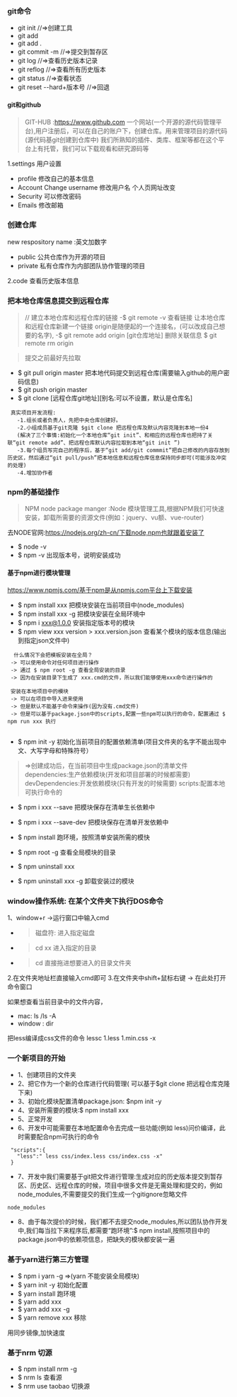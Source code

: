 ### git命令
- git init     //=>创建工具
- git add
- git add .
- git commit -m      //=>提交到暂存区
- git log        //=>查看历史版本记录
- git reflog     //=>查看所有历史版本
- git status     //=>查看状态
- git reset --hard+版本号      //=>回退


#### git和github
> GIT-HUB :https://www.github.com
一个网站(一个开源的源代码管理平台),用户注册后，可以在自己的账户下，创建仓库。用来管理项目的源代码(源代码基git创建到仓库中)
我们所熟知的插件、类库、框架等都在这个平台上有托管，我们可以下载观看和研究源码等

1.settings 用户设置
- profile 修改自己的基本信息
- Account Change username  修改用户名 个人页网址改变
- Security 可以修改密码
- Emails 修改邮箱

### 创建仓库
new respository 
name :英文加数字
- public 公共仓库作为开源的项目
- private 私有仓库作为内部团队协作管理的项目

2.code 查看历史版本信息


### 把本地仓库信息提交到远程仓库
> // 建立本地仓库和远程仓库的链接
 -$ git remote -v 查看链接
 让本地仓库和远程仓库新建一个链接 origin是随便起的一个连接名，(可以改成自己想要的名字),
 -$ git remote add origin [git仓库地址]
 删除关联信息
 $ git remote rm origin 

> 提交之前最好先拉取
 - $ git pull origin master
 把本地代码提交到远程仓库(需要输入github的用户密码信息)
 - $ git push origin master
 - $ git clone [远程仓库git地址][别名:可以不设置，默认是仓库名]

 ```
  真实项目开发流程:
    -1.组长或者负责人，先把中央仓库创建好。
    -2.小组成员基于git克隆 $git clone 把远程仓库及默认内容克隆到本地一份4
    (解决了三个事情:初始化一个本地仓库“git init”、和相应的远程仓库也把持了关联“git remote add”、把远程仓库默认内容拉取到本地“git init ”)
    -3.每个组员写完自己的程序后，基于“git add/git commmit”把自己修改的内容存放到历史区，然后通过“git pull/push”把本地信息和远程仓库信息保持同步即可(可能涉及冲突的处理)
    -4.增加协作者
```
### npm的基础操作
>  NPM node package manger :Node 模块管理工具,根据NPM我们可快速安装，卸载所需要的资源文件(例如：jquery、vu额、vue-router)

去NODE官网:https://nodejs.org/zh-cn/下载node,npm也就跟着安装了
- $ node -v
- $ npm -v 出现版本号，说明安装成功

#### 基于npm进行模块管理
https://www.npmjs.com/基于npm是从npmjs.com平台上下载安装
- $ npm install xxx 把模块安装在当前项目中(node_modules)
- $ npm install xxx -g 把模块安装在全局环境中
- $ npm i xxx@1.0.0 安装指定版本号的模块
- $ npm view xxx version > xxx.version.json 查看某个模块的版本信息(输出到指定json文件中)

```
  什么情况下会把模板安装在全局？
 -> 可以使用命令对任何项目进行操作
 -> 通过 $ npm root -g 查看全局安装的目录
 -> 因为在安装目录下生成了 xxx.cmd的文件，所以我们能够使用xxx命令进行操作的
 
 安装在本地项目中的模块
 -> 可以在项目中导入进来使用
 -> 但是默认不能基于命令来操作(因为没有.cmd文件)
 -> 但是可以基于package.json中的scripts,配置一些npm可以执行的命令，配置通过 $ npm run xxx 执行


```
- $ npm init -y 初始化当前项目的配置依赖清单(项目文件夹的名字不能出现中文、大写字母和特殊符号）
> =>创建成功后，在当前项目中生成package.json的清单文件
    dependencies:生产依赖模块(开发和项目部署的时候都需要)
    devDependencies:开发依赖模块(只有开发的时候需要)
    scripts:配置本地可执行命令的


- $ npm i xxx --save 把模块保存在清单生长依赖中
- $ npm i xxx --save-dev  把模块保存在清单开发依赖中
- $ npm install 跑环境，按照清单安装所需的模快

- $ npm root -g 查看全局模块的目录
- $ npm uninstall xxx      
- $ npm uninstall xxx -g  卸载安装过的模块

### window操作系统: 在某个文件夹下执行DOS命令
1、window+r  ->运行窗口中输入cmd
- > 磁盘符: 进入指定磁盘
- > cd xx 进入指定的目录
- > cd 直接拖进想要进入的目录文件夹

2.在文件夹地址栏直接输入cmd即可
3.在文件夹中shift+鼠标右键 -> 在此处打开命令窗口


如果想查看当前目录中的文件内容，
- mac: ls  /ls -A
- window : dir 

把less编译成css文件的命令 lessc 1.less 1.min.css -x

### 一个新项目的开始
- 1、创建项目的文件夹
- 2、把它作为一个新的仓库进行代码管理( 可以基于$git clone 把远程仓库克隆下来)
- 3、初始化模块配置清单package.json: $npm init -y
- 4、安装所需要的模块:$ npm install xxx
- 5、正常开发
- 6、开发中可能需要在本地配置命令去完成一些功能(例如 less)问价编译，此时需要配合npm可执行的命令
```
 "scripts":{
   "less":" less css/index.less css/index.css -x"
 }
```
- 7、开发中我们需要基于git把文件进行管理:生成对应的历史版本提交到暂存区、历史区、远程仓库的时候，项目中很多文件是无需处理和提交的，例如 node_modules,不需要提交的我们生成一个gitignore忽略文件

```
node_modules

```
- 8、由于每次提价的时候，我们都不去提交node_modules,所以团队协作开发中,我们每当拉下来程序后,都需要“跑环境”:$ npm install,按照项目中的package.json中的依赖项信息，把缺失的模块都安装一遍


### 基于yarn进行第三方管理
- $ npm i yarn -g   =>(yarn 不能安装全局模块)
- $ yarn init -y 初始化配置
- $ yarn install 跑环境
- $ yarn add  xxx 
- $ yarn add xxx -g 
- $ yarn remove xxx 移除

用同步镜像,加快速度
### 基于nrm 切源
- $ npm install nrm -g
- $ nrm ls 查看源
- $ nrm use taobao 切换源


